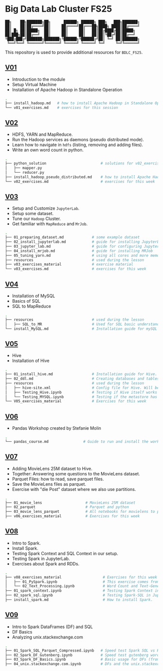 # Big Data Lab Cluster FS25

```text
██╗    ██╗███████╗██╗      ██████╗ ██████╗ ███╗   ███╗███████╗
██║    ██║██╔════╝██║     ██╔════╝██╔═══██╗████╗ ████║██╔════╝
██║ █╗ ██║█████╗  ██║     ██║     ██║   ██║██╔████╔██║█████╗
██║███╗██║██╔══╝  ██║     ██║     ██║   ██║██║╚██╔╝██║██╔══╝
╚███╔███╔╝███████╗███████╗╚██████╗╚██████╔╝██║ ╚═╝ ██║███████╗
 ╚══╝╚══╝ ╚══════╝╚══════╝ ╚═════╝ ╚═════╝ ╚═╝     ╚═╝╚══════╝
```

This repository is used to provide additional resources for `BDLC_FS25`.

## [V01](./V01/)

- Introduction to the module
- Setup Virtual Machine
- Installation of Apache Hadoop in Standalone Operation

```bash
.
├── install_hadoop.md   # how to install Apache Hadoop in Standalone Operation
└── v01_exercises.md    # exercises for this session
```

## [V02](./V02/)

- HDFS, YARN and MapReduce.
- Run the Hadoop services as daemons (pseudo distributed mode).
- Learn how to navigate in `hdfs` (listing, removing and adding files).
- Write an own word count in python.

```bash
.
├── python_solution                         # solutions for v02_exercises
│   ├── mapper.py
│   └── reducer.py
├── install_hadoop_pseudo_distributed.md    # how to install Apache Hadoop in Pseudo Distributed Mode
└── v02_exercises.md                        # exercises for this week
```

## [V03](./V03/)

- Setup and Customize `JupyterLab`.
- Setup some dataset.
- Tune our `Hadoop` Cluster.
- Get familiar with `MapReduce` and `MrJob`.

```bash
.
├── 01_preparing_dataset.md             # some example dataset
├── 02_install_jupyterlab.md            # guide for installing JupyterLab
├── 03_jupyter_lab.md                   # guide for configuring JupyterLab
├── 04_install_mrjob.md                 # guide for installing MRJob
├── 05_tuning_yarn.md                   # using all cores and more memory
├── resources                           # used during the lesson
├── v03_exercises_material              # exercise material
└── v03_exercises.md                    # exercises for this week
```

## [V04](./V04/)

- Installation of MySQL
- Basics of SQL
- SQL to MapReduce

```bash
.
├── resources                           # used during the lesson
│   ├── SQL_to_MR                       # Used for SQL basic understanding and writing SQLs in MapReduce.
└── install_MySQL.md                    # Installation guide for mySQL and Python Magic.
```

## [V05](./V05/)

- Hive
- Installation of Hive

```bash
.
├── 01_install_hive.md                  # Installation guide for Hive.
├── 02_ddl.md                           # Creating databases and tables. Insert data into tables with Hive.
├── resources                           # used during the lesson
│   ├── hive-site.xml                   # Config file for Hive. Will be used when we install Hive.
│   ├── Testing_Hive.ipynb              # Testing if Hive itself works and if the JupyterLab extensions work with Hive as well.
│   └── Testing_MYSQL.ipynb             # Testing if the metastore has been initialized. Testing SQL Magic for JupyterLab.
└── V05_exercises_material              # Exercises for this week
```

## [V06](./V06/)

- Pandas Workshop created by Stefanie Molin

```bash
.
└── pandas_course.md                # Guide to run and install the workshop.
```

## [V07](./V07/)

- Adding MovieLens 25M dataset to Hive.
- Together: Answering some questions to the MovieLens dataset.
- Parquet Files: how to read, save parquet files.
- Save the MovieLens files as parquet.
- Exercise with "die Post" dataset where we also use partitions.

```bash
.
├── 01_movie_lens                    # MovieLens 25M dataset
├── 02_parquet                       # Parquet and python
├── 03_movie_lens_parquet            # All notebooks for movielens to parquet
├── v06_exercises_material           # Exercises for this week
```

## [V08](./V08/)

- Intro to Spark.
- Install Spark.
- Testing Spark Context and SQL Context in our setup.
- Testing Spark in JupyterLab.
- Exercises about Spark and RDDs.

```bash
.
├── v08_exercises_material                   # Exercises for this week
│   ├── 01_PySpark.ipynb                     # This exercise comes from [pnavaro](https://github.com/pnavaro/big-data)
│   └── 02_Text_Processing.ipynb             # Word Count and Text-Generator
├── 01_spark_context.ipynb                   # Testing Spark Context in Jupyterlab.
├── 02_spark_sql.ipynb                       # Testing Spark-SQL in Jupyterlab.
├── install_spark.md                         # How to install Spark.
```

## [V09](./V09/)

- Intro to Spark DataFrames (DF) and SQL
- DF Basics
- Analyzing unix.stackexchange.com

```bash
.
├── 01_Spark_SQL_Parquet_Compressed.ipynb   # Speed test Spark SQL vs Hive (MapReduce)
├── 02_Spark_DF_Gutenberg.ipynb             # Speed test gutenberg wordcount
├── 03_Spark_DF_Basics.ipynb                # Basic usage for DFs (from the Book Spark - The Definitive Guide)
├── 04_unix.stackexchange.com.ipynb         # DFs and the unix.stackexchange.com dataset (incl. some questions at the end)
```

<!--
## [V10](./V10/)

Fokus: Projektarbeit

```bash
.
├── Projektartbeit                              # Template for the group-work
│   ├── dataset_ideas.md
│   └── Projektarbeit_Template.md
├── Jupyter_Notebooks_For_Taxi                  # Jupyter Files for Taxi Analysis
├── 1_stop_all_services.md                      # Creating a Cluster: stopping all services
├── 2_prepare_nodes.md                          # Creating a Cluster: prepare all node
├── 3_master_node.md                            # Creating a Cluster: setup the master node
├── 4_dataset.md                                # Creating a Cluster: dataset download and pushing to HDFS
``` -->

<!-- ## [V15](./V15/)

Fokus: Projektarbeit

```bash
.
├── 1_back_to_single_cluster.md               # Going back to single cluster mode
├── 2_feedback.md                             # General feedback for the project
```  -->
